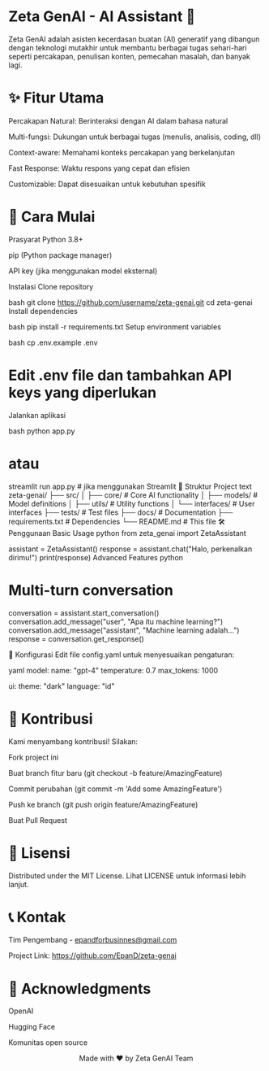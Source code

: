 # Zeta GenAI - AI Assistant 🤖
Zeta GenAI adalah asisten kecerdasan buatan (AI) generatif yang dibangun dengan teknologi mutakhir untuk membantu berbagai tugas sehari-hari seperti percakapan, penulisan konten, pemecahan masalah, dan banyak lagi.

# ✨ Fitur Utama
Percakapan Natural: Berinteraksi dengan AI dalam bahasa natural

Multi-fungsi: Dukungan untuk berbagai tugas (menulis, analisis, coding, dll)

Context-aware: Memahami konteks percakapan yang berkelanjutan

Fast Response: Waktu respons yang cepat dan efisien

Customizable: Dapat disesuaikan untuk kebutuhan spesifik

# 🚀 Cara Mulai
Prasyarat
Python 3.8+

pip (Python package manager)

API key (jika menggunakan model eksternal)

Instalasi
Clone repository

bash
git clone https://github.com/username/zeta-genai.git
cd zeta-genai
Install dependencies

bash
pip install -r requirements.txt
Setup environment variables

bash
cp .env.example .env
# Edit .env file dan tambahkan API keys yang diperlukan
Jalankan aplikasi

bash
python app.py
# atau
streamlit run app.py  # jika menggunakan Streamlit
📁 Struktur Project
text
zeta-genai/
├── src/
│   ├── core/           # Core AI functionality
│   ├── models/         # Model definitions
│   ├── utils/          # Utility functions
│   └── interfaces/     # User interfaces
├── tests/              # Test files
├── docs/               # Documentation
├── requirements.txt    # Dependencies
└── README.md          # This file
🛠️ Penggunaan
Basic Usage
python
from zeta_genai import ZetaAssistant

assistant = ZetaAssistant()
response = assistant.chat("Halo, perkenalkan dirimu!")
print(response)
Advanced Features
python

# Multi-turn conversation
conversation = assistant.start_conversation()
conversation.add_message("user", "Apa itu machine learning?")
conversation.add_message("assistant", "Machine learning adalah...")
response = conversation.get_response()

🔧 Konfigurasi
Edit file config.yaml untuk menyesuaikan pengaturan:

yaml
model:
  name: "gpt-4"
  temperature: 0.7
  max_tokens: 1000

ui:
  theme: "dark"
  language: "id"

# 🤝 Kontribusi
Kami menyambang kontribusi! Silakan:

Fork project ini

Buat branch fitur baru (git checkout -b feature/AmazingFeature)

Commit perubahan (git commit -m 'Add some AmazingFeature')

Push ke branch (git push origin feature/AmazingFeature)

Buat Pull Request

# 📝 Lisensi
Distributed under the MIT License. Lihat LICENSE untuk informasi lebih lanjut.

# 📞 Kontak
Tim Pengembang - epandforbusinnes@gmail.com

Project Link: https://github.com/EpanD/zeta-genai

# 🙏 Acknowledgments
OpenAI

Hugging Face

Komunitas open source

<div align="center">
Made with ❤️ by Zeta GenAI Team

</div>
